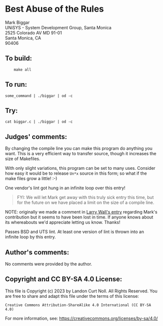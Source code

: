 # Best Abuse of the Rules

Mark Biggar  
UNiSYS - System Development Group, Santa Monica  
2525 Colorado AV MD 91-01  
Santa Monica, CA  
90406  

## To build:

        make all


## To run:

	some_command | ./biggar | od -c

## Try:

	cat biggar.c | ./biggar | od -c


## Judges' comments:

By changing the compile line you can make this program do anything you
want.  This is a very efficient way to transfer source, though it
increases the size of Makefiles.

With only slight variations, this program can be set to many uses.
Consider how easy it would be to release `Un*x` source in this form;
so what if the make files grow a little!  :-) 

One vendor's lint got hung in an infinite loop over this entry!

> FYI:  We will let Mark get away with this truly sick entry this time, but 
> for the future on we have placed a limit on the size of a compile line.

NOTE: originally we made a comment in [Larry Wall's
entry](../wall/README.md) regarding Mark's contribution but it seems to have
been lost in time. If anyone knows about its whereabouts we'd appreciate letting
us know. Thanks!


Passes BSD and UTS lint.  At least one version of lint is thrown into
an infinite loop by this entry.


## Author's comments:

No comments were provided by the author.

## Copyright and CC BY-SA 4.0 License:

This file is Copyright (c) 2023 by Landon Curt Noll.  All Rights Reserved.
You are free to share and adapt this file under the terms of this license:

    Creative Commons Attribution-ShareAlike 4.0 International (CC BY-SA 4.0)

For more information, see: https://creativecommons.org/licenses/by-sa/4.0/
